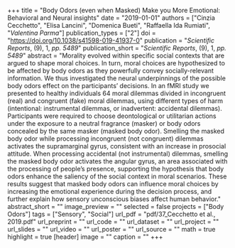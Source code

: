 +++
title = "Body Odors (even when Masked) Make you More Emotional: Behavioral and Neural insights"
date = "2019-01-01"
authors = ["Cinzia Cecchetto", "Elisa Lancini", "Domenica Bueti", "Raffaella Ida Rumiati", "_Valentina Parma_"]
publication_types = ["2"]
doi = "https://doi.org/10.1038/s41598-019-41937-0"
publication = "*Scientific Reports*, (9), 1, _pp. 5489_"
publication_short = "*Scientific Reports*, (9), 1, _pp. 5489_"
abstract = "Morality evolved within specific social contexts that are argued to shape moral choices. In turn, moral choices are hypothesized to be affected by body odors as they powerfully convey socially-relevant information. We thus investigated the neural underpinnings of the possible body odors effect on the participants’ decisions. In an fMRI study we presented to healthy individuals 64 moral dilemmas divided in incongruent (real) and congruent (fake) moral dilemmas, using different types of harm (intentional: instrumental dilemmas, or inadvertent: accidental dilemmas). Participants were required to choose deontological or utilitarian actions under the exposure to a neutral fragrance (masker) or body odors concealed by the same masker (masked body odor). Smelling the masked body odor while processing incongruent (not congruent) dilemmas activates the supramarginal gyrus, consistent with an increase in prosocial attitude. When processing accidental (not instrumental) dilemmas, smelling the masked body odor activates the angular gyrus, an area associated with the processing of people’s presence, supporting the hypothesis that body odors enhance the saliency of the social context in moral scenarios. These results suggest that masked body odors can influence moral choices by increasing the emotional experience during the decision process, and further explain how sensory unconscious biases affect human behavior."
abstract_short = ""
image_preview = ""
selected = false
projects = ["Body Odors"]
tags = ["Sensory", "Social"]
url_pdf = "pdf/37_Cecchetto et al., 2019.pdf"
url_preprint = ""
url_code = ""
url_dataset = ""
url_project = ""
url_slides = ""
url_video = ""
url_poster = ""
url_source = ""
math = true
highlight = true
[header]
image = ""
caption = ""
+++
